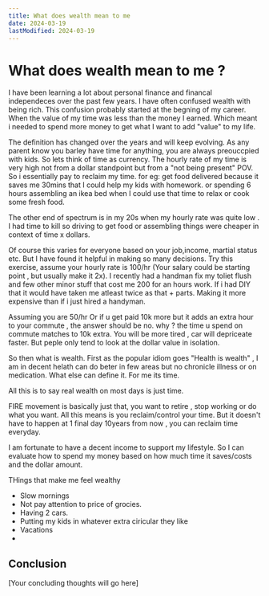 ```yaml
---
title: What does wealth mean to me
date: 2024-03-19
lastModified: 2024-03-19
---
```


# What does wealth mean to me ?

I have been learning a lot about personal finance and financal independeces over the past few years. I have often confused wealth with being rich. This confusion probably started at the begning of my career. When the value of my time was less than the money I earned. Which meant i needed to spend more money to get what I want to add "value" to my life.

The definition has changed over the years and will keep evolving.
As any parent know you barley have time for anything, you are always preouccpied with kids. So lets think of time as currency. The hourly rate of my time is very high not from a dollar standpoint but from a "not being present" POV. So i essentially pay to reclaim my time. for eg: get food delivered because it saves me 30mins that I could help my kids with homework. or spending 6 hours assembling an ikea bed when I could use that time to relax or cook some fresh food. 

The other end of spectrum is in my 20s when my hourly rate was quite low . I had time to kill so driving to get food or assembling things were cheaper in context of time x dollars.


Of course this varies for everyone based on your job,income, martial status etc. But I have found it helpful in making so many decisions. Try this exercise, assume your hourly rate is 100/hr (Your salary could be starting point , but usually make it 2x). I recently had a handman fix my toliet flush and few other minor stuff that cost me 200 for an hours work. If i had DIY that it would have taken me atleast twice as that + parts. Making it more expensive than if i just hired a handyman. 

Assuming you are 50/hr Or if u get paid 10k more but it adds an extra hour to your commute , the answer should be no. why ? the time u spend on commute matches to 10k extra. You will be more tired , car will depriceate faster. But peple only tend to look at the dollar value in isolation.

So then what is wealth. First as the popular idiom goes "Health is wealth" , I am in decent helath can do beter in few areas but no chronicle illness or on medication. What else can define it. For me its time.

All this is to say real wealth on most days is just time.

FIRE movement is basically just that, you want to retire , stop working or do what you want. All this means is you reclaim/control your time. But it doesn't have to happen at 1 final day 10years from now , you can reclaim time everyday.

I am fortunate to have a decent income to support my lifestyle. So I can evaluate how to spend my money based on how much time it saves/costs and the dollar amount.

THings that make me feel wealthy

- Slow mornings 
- Not pay attention to price of grocies.
- Having 2 cars.
- Putting my kids in whatever extra ciricular they like
- Vacations
- 



## Conclusion

[Your concluding thoughts will go here] 